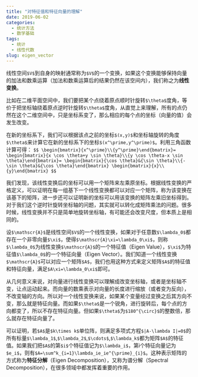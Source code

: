 ```yaml
---
title: "对特征值和特征向量的理解"
date: 2019-06-02
categories:
  - 统计方法
  - 数学基础
tags:
  - 统计
  - 线性代数
slug: eigen_vector
---
```


线性空间`$V$`到自身的映射通常称为`$V$`的一个变换，如果这个变换能够保持向量的加法和数乘运算（加法和数乘运算后的结果仍然在该空间内），我们称之为**线性变换**。

比如在二维平面空间中，我们要把某个点绕着原点顺时针旋转`$\theta$`度角，等价于把坐标轴绕着原点逆时针旋转`$\theta$`度角，从直觉上来理解，所有的点仍然在这个二维空间中，只是坐标系变了，那么相应的每个点的坐标（向量的值）会发生改变。

在新的坐标系下，我们可以根据该点之前的坐标`$(x,y)$`和坐标轴旋转的角度`$\theta$`来计算它在新的坐标系下的坐标`$(x^\prime,y^\prime)$`。利用三角函数计算可得：
`$$
\begin{bmatrix}{x^\prime}\\{y^\prime}\end{bmatrix}=
\begin{bmatrix}{x \cos \theta+y \sin \theta}\\{y \cos \theta-x \sin \theta}\end{bmatrix}=
\begin{bmatrix}{\cos \theta}&{\sin \theta}\\{-\sin \theta}&{\cos \theta}\end{bmatrix}
\begin{bmatrix}{x}\\{y}\end{bmatrix}
$$`

我们发现，该线性变换后的坐标可以用一个矩阵来左乘原坐标。根据线性变换的严格定义，可以证明在每一组基下一个线性变换都可以对应一个矩阵，称为该变换在该基下的矩阵，进一步还可以证明新的坐标可以用该变换的矩阵左乘旧坐标得到。对于我们这个逆时针旋转坐标轴的问题，其实就可以转化成矩阵乘法的问题。很多时候，线性变换并不只是简单地旋转坐标轴，有可能还会改变尺度，但本质上是相同的。

设`$\mathscr{A}$`是线性空间`$V$`的一个线性变换，如果对于任意数`$\lambda_0$`都存在一个非零向量`$\xi$`，使得`$\mathscr{A}\xi=\lambda_0\xi$`，则称`$\lambda_0$`为线性变换`$\mathscr{A}$`的一个特征值（Eigen Value），`$\xi$`为特征值`$\lambda_0$`的一个特征向量（Eigen Vector）。我们知道一个线性变换`$\mathscr{A}$`可以对应一个矩阵`$A$`，我们也用这种方式来定义矩阵`$A$`的特征值和特征向量，满足`$A\xi=\lambda_0\xi$`即可。

从几何意义来说，对向量进行线性变换可以理解成改变坐标轴，或者是坐标轴不变，让点运动起来。而向量的数乘表示对向量的长度进行缩放（或者变为反向），不改变轴的方向。所以对一个线性变换来说，如果某个变量经过变换之后其方向不变，那么就是特征向量。而如果`$\theta$`是一个锐角，进行旋转后，每个点的方向都变了，所以不存在特征向量。但如果`$\theta$`为`$180^{\circ}$`的整数倍，那么就存在特征向量了。

可以证明，若`$A$`是`$k\times k$`单位阵，则满足多项式方程`$|A-\lambda I|=0$`的所有标量`$\lambda_1$`,`$\lambda_2$`,`$\cdots$`,`$\lambda_k$`都为矩阵`$A$`的特征值。如果我们把`$A$`的第`$i$`个特征值记为`$\lambda_i$`，第i个特征向量记为`$e_i$`，则有`$A=\sum^k_{i=1}\lambda_ie_ie^{\prime}_{i}$`。这种表示矩阵的方式称为**特征分解**（Eigen Decomposition），又称为谱分解（Spectral Decomposition），在很多领域中都发挥着重要的作用。
